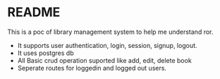 # README

This is a poc of library management system to help me understand ror.

* It supports user authentication, login, session, signup, logout.
* It uses postgres db
* All Basic crud operation suported like add, edit, delete book
* Seperate routes for loggedin and logged out users.
